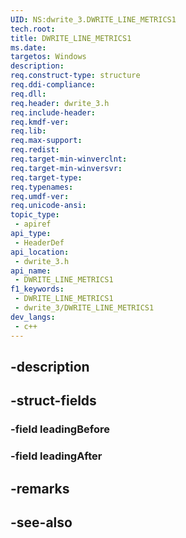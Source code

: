 ```yaml
---
UID: NS:dwrite_3.DWRITE_LINE_METRICS1
tech.root: 
title: DWRITE_LINE_METRICS1
ms.date: 
targetos: Windows
description: 
req.construct-type: structure
req.ddi-compliance: 
req.dll: 
req.header: dwrite_3.h
req.include-header: 
req.kmdf-ver: 
req.lib: 
req.max-support: 
req.redist: 
req.target-min-winverclnt: 
req.target-min-winversvr: 
req.target-type: 
req.typenames: 
req.umdf-ver: 
req.unicode-ansi: 
topic_type:
 - apiref
api_type:
 - HeaderDef
api_location:
 - dwrite_3.h
api_name:
 - DWRITE_LINE_METRICS1
f1_keywords:
 - DWRITE_LINE_METRICS1
 - dwrite_3/DWRITE_LINE_METRICS1
dev_langs:
 - c++
---
```


## -description

## -struct-fields

### -field leadingBefore

### -field leadingAfter

## -remarks

## -see-also

